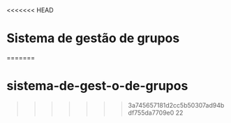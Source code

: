 <<<<<<< HEAD
# Sistema de gestão de grupos

=======
# sistema-de-gest-o-de-grupos
>>>>>>> 3a745657181d2cc5b50307ad94bdf755da7709e0
22